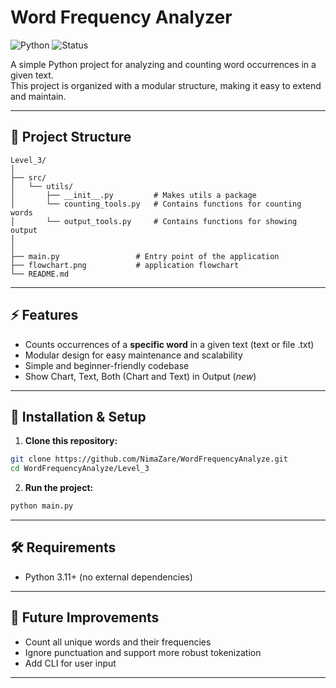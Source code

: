 # Word Frequency Analyzer

![Python](https://img.shields.io/badge/python-3.8%2B-blue)
![Status](https://img.shields.io/badge/status-active-success)

A simple Python project for analyzing and counting word occurrences in a given text.  
This project is organized with a modular structure, making it easy to extend and maintain.

---

## 📂 Project Structure

```
Level_3/
│
├── src/
│   └── utils/
│       ├── __init__.py         # Makes utils a package
│       └── counting_tools.py   # Contains functions for counting words
│       └── output_tools.py     # Contains functions for showing output
│
│
├── main.py                 # Entry point of the application
├── flowchart.png           # application flowchart
└── README.md
```

---

## ⚡ Features

- Counts occurrences of a **specific word** in a given text (text or file .txt)
- Modular design for easy maintenance and scalability  
- Simple and beginner-friendly codebase  
- Show Chart, Text, Both (Chart and Text) in Output (*new*)

---

## 🚀 Installation & Setup

1. **Clone this repository:**

```bash
git clone https://github.com/NimaZare/WordFrequencyAnalyze.git
cd WordFrequencyAnalyze/Level_3
```

2. **Run the project:**

```bash
python main.py
```

---

## 🛠️ Requirements

* Python 3.11+ (no external dependencies)

---

## 📌 Future Improvements

* Count all unique words and their frequencies
* Ignore punctuation and support more robust tokenization
* Add CLI for user input

---
